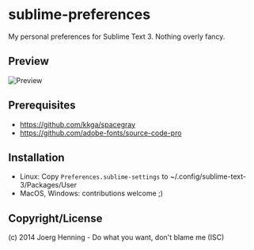sublime-preferences
===================

My personal preferences for Sublime Text 3. Nothing overly fancy.

Preview
-------
![Preview](https://dl.dropboxusercontent.com/u/13811771/Scrots/sublime-preferences.png)

Prerequisites
-------------
- https://github.com/kkga/spacegray
- https://github.com/adobe-fonts/source-code-pro

Installation
------------
- Linux: Copy `Preferences.sublime-settings` to ~/.config/sublime-text-3/Packages/User
- MacOS, Windows: contributions welcome ;)

Copyright/License
-----------------
(c) 2014 Joerg Henning - Do what you want, don't blame me (ISC)
